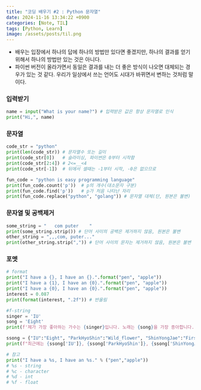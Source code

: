 ```yaml
---
title: "코딩 배우기 #2 : Python 문자열"
date: 2024-11-16 13:34:22 +0900
categories: [Note, TIL]
tags: [Python, Learn]
image: /assets/posts/til.png
---
```


- 배우는 입장에서 하나의 답에 하나의 방법만 있다면 좋겠지만, 하나의 결과를 얻기위해서 하나의 방법만 있는 것은 아니다.
- 파이썬 버전이 올라가면서 동일은 결과를 내는 더 좋은 방식이 나오면 대체되는 경우가 있는 것 같다. 우리가 일상에서 쓰는 언어도 시대가 바뀌면서 변하는 것처럼 말이다.

### 입력받기
```python
name = input("What is your name?") # 입력받은 값은 항상 문자열로 인식
print("Hi,", name)
```

### 문자열
```python
code_str = "python"
print(len(code_str)) # 문자열수 또는 길이
print(code_str[0])   # 슬라이싱, 파이썬은 0부터 시작함
print(code_str[2:4]) # 2<=__<4
print(code_str[-1])  # 뒤에서 셀때는 -1부터 시작, -0은 없으므로

fun_code = "python is easy programming language" 
print(fun_code.count('p'))  # p의 개수(대소문자 구분)
print(fun_code.find('p'))   # p가 처음 나타난 자리
print(fun_code.replace("python", "golang")) # 문자열 대체(단, 원본은 불변)
```

### 문자열 및 공백제거
```python
some_string = "   com puter    " 
print(some_string.strip()) # 단어 사이의 공백은 제거하지 않음, 원본은 불변
other_string = ",,,com, puter..." 
print(other_string.strip(",")) # 단어 사이의 문자는 제거하지 않음, 원본은 불변
```

### 포멧
```python
# format
print("I have a {}, I have an {}.".format("pen", "apple"))
print("I have a {1}, I have an {0}.".format("pen", "apple"))
print("I have a {0}, I have an {0}.".format("pen", "apple"))
interest = 0.087
print(format(interest, ".2f")) # 반올림

#f-string
singer = 'IU'
song = 'Eight'
print(f'제가 가장 좋아하는 가수는 {singer}입니다. 노래는 {song}을 가장 종아합니다.')

ssong = {"IU":"Eight", "ParkHyoShin":"Wild_flower", "ShinYongJae":"First_line"}
print(f"최근에는 {ssong['IU']}, {ssong['ParkHyoShin']}, {ssong['ShinYongJae']}을 많이 듣습니다.")

# 참고
print("I have a %s, I have an %s." % ("pen","apple"))  
# %s - string  
# %c - character  
# %d - int  
# %f - float
```